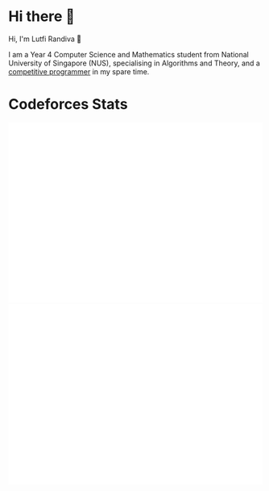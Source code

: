 # Hi there 👋

Hi, I'm Lutfi Randiva 👋 

I am a Year 4 Computer Science and Mathematics student from National University of Singapore (NUS),
specialising in Algorithms and Theory, and a [competitive programmer](https://github.com/luffingluffy/cp) in my spare time.  

# Codeforces Stats
![](https://raw.githubusercontent.com/luffingluffy/cf-stats/main/output/light_card.svg#gh-dark-mode-only)  
![](https://raw.githubusercontent.com/luffingluffy/cf-stats/main/output/light_card.svg)  

<!--
**luffingluffy/luffingluffy** is a ✨ _special_ ✨ repository because its `README.md` (this file) appears on your GitHub profile.

Here are some ideas to get you started:

- 🔭 I’m currently working on ...
- 🌱 I’m currently learning ...
- 👯 I’m looking to collaborate on ...
- 🤔 I’m looking for help with ...
- 💬 Ask me about ...
- 📫 How to reach me: ...
- 😄 Pronouns: ...
- ⚡ Fun fact: ...
-->
